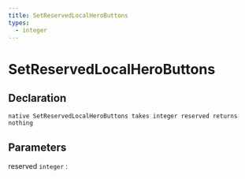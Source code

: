 ```yaml
---
title: SetReservedLocalHeroButtons
types:
  - integer
---
```


# SetReservedLocalHeroButtons

## Declaration

```jass
native SetReservedLocalHeroButtons takes integer reserved returns nothing
```

## Parameters
reserved `integer`
: 

